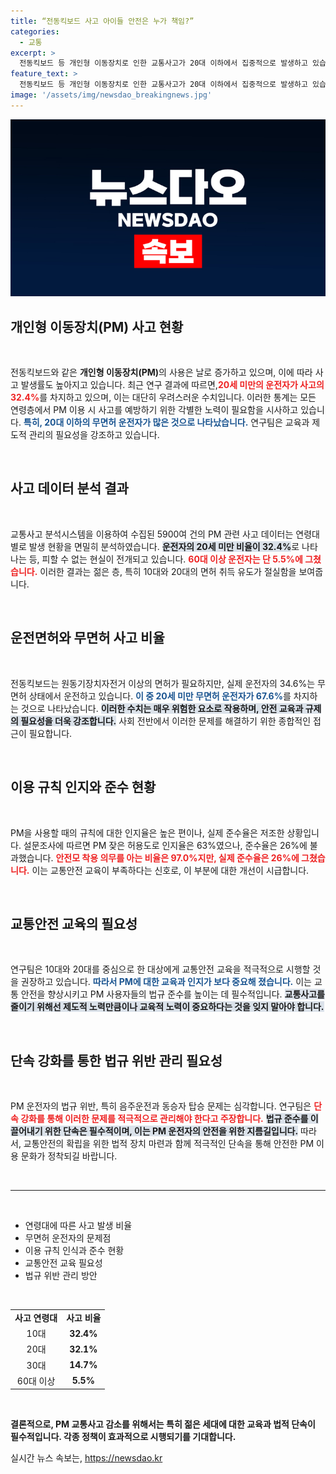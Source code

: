 ```yaml
---
title: “전동킥보드 사고 아이들 안전은 누가 책임?”
categories:
  - 교통
excerpt: >
  전동킥보드 등 개인형 이동장치로 인한 교통사고가 20대 이하에서 집중적으로 발생하고 있습니다. 무면허 운전과 법규 위반 실태를 개선하기 위한 운전면허 취득 유도가 필요하다는 연구 결과가 나왔습니다. 클릭 유도!
feature_text: >
  전동킥보드 등 개인형 이동장치로 인한 교통사고가 20대 이하에서 집중적으로 발생하고 있습니다. 무면허 운전과 법규 위반 실태를 개선하기 위한 운전면허 취득 유도가 필요하다는 연구 결과가 나왔습니다. 클릭 유도!
image: '/assets/img/newsdao_breakingnews.jpg'
---
```


<p><img src="/assets/img/newsdao_breakingnews.jpg" alt="koreaapp 속보" /></p>

<h2 data-ke-size="size26">개인형 이동장치(PM) 사고 현황</h2>

<p data-ke-size="size16">&nbsp;</p>

<p>전동킥보드와 같은 <b>개인형 이동장치(PM)</b>의 사용은 날로 증가하고 있으며, 이에 따라 사고 발생률도 높아지고 있습니다. 최근 연구 결과에 따르면,<b><span style="color: #ee2323;">20세 미만의 운전자가 사고의 32.4%</b></span>를 차지하고 있으며, 이는 대단히 우려스러운 수치입니다. 이러한 통계는 모든 연령층에서 PM 이용 시 사고를 예방하기 위한 각별한 노력이 필요함을 시사하고 있습니다. <b><span style="color: #1a5490;">특히, 20대 이하의 무면허 운전자가 많은 것으로 나타났습니다.</b></span> 연구팀은 교육과 제도적 관리의 필요성을 강조하고 있습니다.</p>

<p data-ke-size="size16">&nbsp;</p>

<h2 data-ke-size="size26">사고 데이터 분석 결과</h2>

<p data-ke-size="size16">&nbsp;</p>

<p>교통사고 분석시스템을 이용하여 수집된 5900여 건의 PM 관련 사고 데이터는 연령대별로 발생 현황을 면밀히 분석하였습니다. <b><span style="background-color: #21538527;">운전자의 20세 미만 비율이 32.4%</b></span>로 나타나는 등, 피할 수 없는 현실이 전개되고 있습니다. <b><span style="color: #ee2323;">60대 이상 운전자는 단 5.5%에 그쳤습니다.</b></span> 이러한 결과는 젊은 층, 특히 10대와 20대의 면허 취득 유도가 절실함을 보여줍니다.</p>

<p data-ke-size="size16">&nbsp;</p>

<h2 data-ke-size="size26">운전면허와 무면허 사고 비율</h2>

<p data-ke-size="size16">&nbsp;</p>

<p>전동킥보드는 원동기장치자전거 이상의 면허가 필요하지만, 실제 운전자의 34.6%는 무면허 상태에서 운전하고 있습니다. <b><span style="color: #1a5490;">이 중 20세 미만 무면허 운전자가 67.6%</b></span>를 차지하는 것으로 나타났습니다. <b><span style="background-color: #21538527;">이러한 수치는 매우 위험한 요소로 작용하며, 안전 교육과 규제의 필요성을 더욱 강조합니다.</b></span> 사회 전반에서 이러한 문제를 해결하기 위한 종합적인 접근이 필요합니다.</p>

<p data-ke-size="size16">&nbsp;</p>

<h2 data-ke-size="size26">이용 규칙 인지와 준수 현황</h2>

<p data-ke-size="size16">&nbsp;</p>

<p>PM을 사용할 때의 규칙에 대한 인지율은 높은 편이나, 실제 준수율은 저조한 상황입니다. 설문조사에 따르면 PM 잦은 허용도로 인지율은 63%였으나, 준수율은 26%에 불과했습니다. <b><span style="color: #ee2323;">안전모 착용 의무를 아는 비율은 97.0%지만, 실제 준수율은 26%에 그쳤습니다.</b></span> 이는 교통안전 교육이 부족하다는 신호로, 이 부분에 대한 개선이 시급합니다.</p>

<p data-ke-size="size16">&nbsp;</p>

<h2 data-ke-size="size26">교통안전 교육의 필요성</h2>

<p data-ke-size="size16">&nbsp;</p>

<p>연구팀은 10대와 20대를 중심으로 한 대상에게 교통안전 교육을 적극적으로 시행할 것을 권장하고 있습니다. <b><span style="color: #1a5490;">따라서 PM에 대한 교육과 인지가 보다 중요해 졌습니다.</b></span> 이는 교통 안전을 향상시키고 PM 사용자들의 법규 준수를 높이는 데 필수적입니다. <b><span style="background-color: #21538527;">교통사고를 줄이기 위해선 제도적 노력만큼이나 교육적 노력이 중요하다는 것을 잊지 말아야 합니다.</b></span></p>

<p data-ke-size="size16">&nbsp;</p>

<h2 data-ke-size="size26">단속 강화를 통한 법규 위반 관리 필요성</h2>

<p data-ke-size="size16">&nbsp;</p>

<p>PM 운전자의 법규 위반, 특히 음주운전과 동승자 탑승 문제는 심각합니다. 연구팀은 <b><span style="color: #ee2323;">단속 강화를 통해 이러한 문제를 적극적으로 관리해야 한다고 주장합니다.</b></span> <b><span style="background-color: #21538527;">법규 준수를 이끌어내기 위한 단속은 필수적이며, 이는 PM 운전자의 안전을 위한 지름길입니다.</b></span> 따라서, 교통안전의 확립을 위한 법적 장치 마련과 함께 적극적인 단속을 통해 안전한 PM 이용 문화가 정착되길 바랍니다.</p>

<p data-ke-size="size16">&nbsp;</p>

<hr>

<p data-ke-size="size16">&nbsp;</p>

<ul style="list-style-type: disc;">
  <li>연령대에 따른 사고 발생 비율</li>
  <li>무면허 운전자의 문제점</li>
  <li>이용 규칙 인식과 준수 현황</li>
  <li>교통안전 교육 필요성</li>
  <li>법규 위반 관리 방안</li>
</ul>

<p data-ke-size="size16">&nbsp;</p>

<table>
  <tr>
    <td style="text-align: center; height: 17px;"><b>사고 연령대</b></td>
    <td style="text-align: center; height: 17px;"><b>사고 비율</b></td>
  </tr>
  <tr>
    <td style="text-align: center; height: 17px;">10대</td>
    <td style="text-align: center; height: 17px;"><b>32.4%</b></td>
  </tr>
  <tr>
    <td style="text-align: center; height: 17px;">20대</td>
    <td style="text-align: center; height: 17px;"><b>32.1%</b></td>
  </tr>
  <tr>
    <td style="text-align: center; height: 17px;">30대</td>
    <td style="text-align: center; height: 17px;"><b>14.7%</b></td>
  </tr>
  <tr>
    <td style="text-align: center; height: 17px;">60대 이상</td>
    <td style="text-align: center; height: 17px;"><b>5.5%</b></td>
  </tr>
</table>

<p data-ke-size="size16">&nbsp;</p>

<p><strong>결론적으로, PM 교통사고 감소를 위해서는 특히 젊은 세대에 대한 교육과 법적 단속이 필수적입니다. 각종 정책이 효과적으로 시행되기를 기대합니다.</strong></p>
실시간 뉴스 속보는, <a href="https://newsdao.kr" rel="dofollow">https://newsdao.kr</a>



